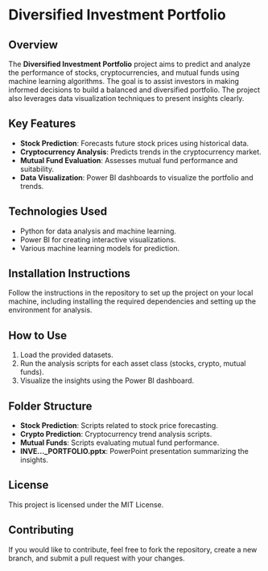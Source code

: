 # Diversified Investment Portfolio

## Overview
The **Diversified Investment Portfolio** project aims to predict and analyze the performance of stocks, cryptocurrencies, and mutual funds using machine learning algorithms. The goal is to assist investors in making informed decisions to build a balanced and diversified portfolio. The project also leverages data visualization techniques to present insights clearly.

## Key Features
- **Stock Prediction**: Forecasts future stock prices using historical data.
- **Cryptocurrency Analysis**: Predicts trends in the cryptocurrency market.
- **Mutual Fund Evaluation**: Assesses mutual fund performance and suitability.
- **Data Visualization**: Power BI dashboards to visualize the portfolio and trends.

## Technologies Used
- Python for data analysis and machine learning.
- Power BI for creating interactive visualizations.
- Various machine learning models for prediction.

## Installation Instructions
Follow the instructions in the repository to set up the project on your local machine, including installing the required dependencies and setting up the environment for analysis.

## How to Use
1. Load the provided datasets.
2. Run the analysis scripts for each asset class (stocks, crypto, mutual funds).
3. Visualize the insights using the Power BI dashboard.

## Folder Structure
- **Stock Prediction**: Scripts related to stock price forecasting.
- **Crypto Prediction**: Cryptocurrency trend analysis scripts.
- **Mutual Funds**: Scripts evaluating mutual fund performance.
- **INVE..._PORTFOLIO.pptx**: PowerPoint presentation summarizing the insights.

## License
This project is licensed under the MIT License.

## Contributing
If you would like to contribute, feel free to fork the repository, create a new branch, and submit a pull request with your changes.
